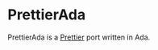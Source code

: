 # PrettierAda

PrettierAda is a [Prettier](https://github.com/prettier/prettier) port written in Ada.
